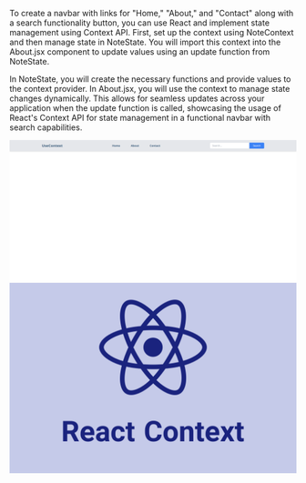 To create a navbar with links for "Home," "About," and "Contact" along with a search functionality button, you can use React and implement state management using Context API. First, set up the context using NoteContext and then manage state in NoteState. You will import this context into the About.jsx component to update values using an update function from NoteState.

In NoteState, you will create the necessary functions and provide values to the context provider. In About.jsx, you will use the context to manage state changes dynamically. This allows for seamless updates across your application when the update function is called, showcasing the usage of React's Context API for state management in a functional navbar with search capabilities.

![Alt Text](./6.png)
![Alt Text](./7.png)

